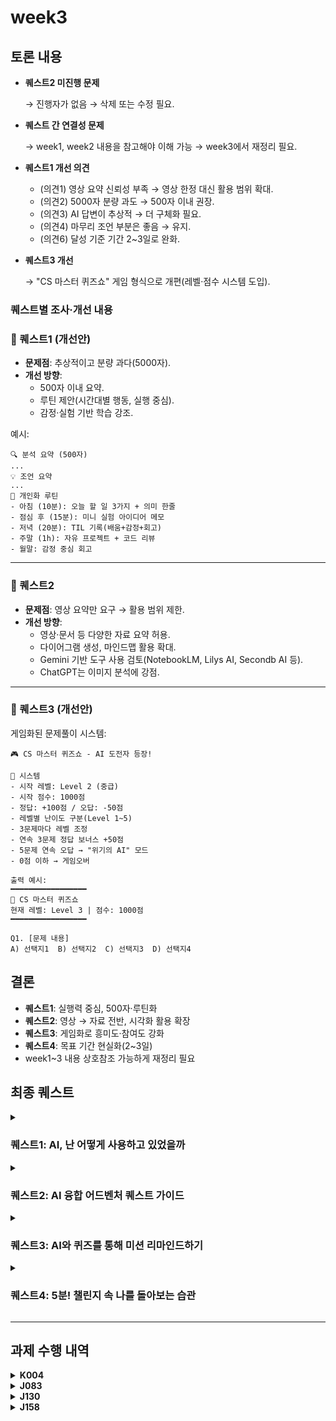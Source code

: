 # week3

## 토론 내용
- **퀘스트2 미진행 문제**
    
    → 진행자가 없음 → 삭제 또는 수정 필요.
    
- **퀘스트 간 연결성 문제**
    
    → week1, week2 내용을 참고해야 이해 가능 → week3에서 재정리 필요.
    
- **퀘스트1 개선 의견**
    - (의견1) 영상 요약 신뢰성 부족 → 영상 한정 대신 활용 범위 확대.
    - (의견2) 5000자 분량 과도 → 500자 이내 권장.
    - (의견3) AI 답변이 추상적 → 더 구체화 필요.
    - (의견4) 마무리 조언 부분은 좋음 → 유지.
    - (의견6) 달성 기준 기간 2~3일로 완화.
- **퀘스트3 개선**
    
    → "CS 마스터 퀴즈쇼" 게임 형식으로 개편(레벨·점수 시스템 도입).

### 퀘스트별 조사·개선 내용

### 🔹 퀘스트1 (개선안)

- **문제점**: 추상적이고 분량 과다(5000자).
- **개선 방향**:
    - 500자 이내 요약.
    - 루틴 제안(시간대별 행동, 실행 중심).
    - 감정·실험 기반 학습 강조.

예시:

```text
🔍 분석 요약 (500자)
...
💡 조언 요약
...
🧭 개인화 루틴
- 아침 (10분): 오늘 할 일 3가지 + 의미 한줄
- 점심 후 (15분): 미니 실험 아이디어 메모
- 저녁 (20분): TIL 기록(배움+감정+회고)
- 주말 (1h): 자유 프로젝트 + 코드 리뷰
- 월말: 감정 중심 회고
```

---

### 🔹 퀘스트2

- **문제점**: 영상 요약만 요구 → 활용 범위 제한.
- **개선 방향**:
    - 영상·문서 등 다양한 자료 요약 허용.
    - 다이어그램 생성, 마인드맵 활용 확대.
    - Gemini 기반 도구 사용 검토(NotebookLM, Lilys AI, Secondb AI 등).
    - ChatGPT는 이미지 분석에 강점.

---

### 🔹 퀘스트3 (개선안)

게임화된 문제풀이 시스템:

```text
🎮 CS 마스터 퀴즈쇼 - AI 도전자 등장!

📌 시스템
- 시작 레벨: Level 2 (중급)
- 시작 점수: 1000점
- 정답: +100점 / 오답: -50점
- 레벨별 난이도 구분(Level 1~5)
- 3문제마다 레벨 조정
- 연속 3문제 정답 보너스 +50점
- 5문제 연속 오답 → "위기의 AI" 모드
- 0점 이하 → 게임오버

출력 예시:
━━━━━━━━━━━━━━━━━
🎯 CS 마스터 퀴즈쇼
현재 레벨: Level 3 | 점수: 1000점
━━━━━━━━━━━━━━━━━

Q1. [문제 내용]
A) 선택지1  B) 선택지2  C) 선택지3  D) 선택지4
```

## 결론

- **퀘스트1**: 실행력 중심, 500자·루틴화
- **퀘스트2**: 영상 → 자료 전반, 시각화 활용 확장
- **퀘스트3**: 게임화로 흥미도·참여도 강화
- **퀘스트4**: 목표 기간 현실화(2~3일)
- week1~3 내용 상호참조 가능하게 재정리 필요

## 최종 퀘스트

<details>
<summary><h3>퀘스트1: AI, 난 어떻게 사용하고 있었을까</h3></summary>

**[목적]**

AI 사용 경험을 되돌아보고, 나의 사고 패턴, 결정 흐름, 무의식적 습관, 반복되는 약점 등을 파악하여
더 주체적이고 효율적인 AI 사용 전략을 수립한다.

**[퀘스트 진행 방법]**

다음 문장을 복사해서 ChatGPT에게 질문한다:

(자신의 상황에 맞게 프롬프트를 수정해 질문해도 된다.)

```text
지금까지 너와 나눈 모든 대화를 바탕으로,
내 사고 패턴, 의사 결정 방식, 무의식적인 편향, 반복되는 약점이나 맹점을 구체적이고 날카롭게 분석해 줘.

각 항목마다 나에게 필요한 실질적인 조언을 500자 이내로 정리해 줘.

그리고 이 분석 내용을 바탕으로,
나를 위한 개인화된 학습 루틴을 만들어 줘.
단, 시간대별 일정이 아니라,
“하루에 딱 1시간은 학습만 해보기”, “너는 너무 열심히 하니까 10분 쉬는 걸 일부러 넣자” 같이
내 성향을 고려한 실천 권장사항 중심으로 제안해 줘.

참고로, 나는 매일 오전 10시부터 오후 7시까지 ‘챌린지 프로그램’을 하고 있고,
새벽 2시까지 추가 학습이 가능해. 중간중간 의도적 휴식도 꼭 있었으면 해.
```

- AI의 분석 내용에서 인상 깊었던 부분, 납득되지 않는 부분이 있다면
  추가 질문을 통해 판단 기준이나 이유를 확인해 본다.

- "그건 왜 그렇게 분석했어?" / "이건 좀 다른 것 같아, 왜 그렇게 말했지?"
  → 이런 식의 추가 탐색 권장!

**[퀘스트 달성 기준]**

1. 실행 여부: ChatGPT에게 질문한 화면 캡처 제출
2. 성찰 결과: AI의 분석과 루틴을 읽고 난 뒤의 느낀점 작성
3. 응용 확장: 루틴을 바탕으로 내 학습 방식에 적용한 예시 공유
</details>

<details>
<summary><h3>퀘스트2: AI 융합 어드벤처 퀘스트 가이드</h3></summary>

#### 🪄 AI 도구의 지휘자 - 학습을 위한 최적의 도구 활용하기
- **퀘스트 배경**: 모든 AI가 모든 작업을 완벽하게 수행하는 것은 아닙니다. 각 AI의 강점을 파악하고, 목적에 맞는 AI 도구를 선택하여 활용하는 능력은 현대의 학습자에게 필수적입니다. 이 퀘스트를 통해 다양한 AI 도구의 특성을 이해하고, 가장 효율적인 학습 시너지를 만들어내는 방법을 익힙니다.

- **퀘스트 목표**: 특정 학습 목표에 따라 `Gemini`뿐만 아니라 다른 AI 도구(예: `NotebookLM`, `Lilys AI`, `ChatGPT` 등)를 적재적소에 활용하여 학습의 효율을 극대화합니다.

- **퀘스트 진행 방법**:

    1. **[요약 및 분석]**: 학습하고자 하는 특정 주제에 대해 분석 전문 AI(예: `Gemini`(`NotebookLM`), `Lilys AI`)에게 영상 요약 및 핵심 정보 분석을 요청합니다.

    2. **[심화 학습 및 대화]**: 요약본을 바탕으로, Gemini 기반의 `NotebookLM` 또는 `ChatGPT` 등에 요약 내용을 업로드합니다. 대화형 AI 기능을 활용하여 요약본에 대해 더 깊이 있는 질문을 던지고, AI와 대화하며 학습 내용을 심화합니다.

    3. **[시각화]** 영상의 시각적 요소나 특정 장면이 궁금하다면, `Lilys AI`와 같은 도구를 사용하면 시간대별 스냅샷을 확인하며 학습 내용을 시각적으로 보강할 수 있습니다.

    4. **[이미지 분석 및 프롬프트 재창조]** 특정 이미지나 다이어그램을 분석하고 싶다면, `ChatGPT-4o` 등 이미지 분석에 강점을 가진 AI에게 이미지를 제공하고 상세한 분석 내용을 요청합니다. 이를 통해 얻은 정보를 바탕으로 다이어그램 생성이나 프롬프트 재창조를 요청하여 최종적인 결과물을 완성합니다.

- **퀘스트 달성 기준**: 하나의 학습 목표를 달성하기 위해 `2가지 이상의 AI` 도구를 전략적으로 활용하고, 각 도구의 장점을 최대한 활용하여 학습의 깊이와 효율을 모두 높입니다.
</details>

<details>
<summary><h3>퀘스트3: AI와 퀴즈를 통해 미션 리마인드하기</h3></summary>

#### 1. 퀘스트 배경

AI와의 퀴즈를 통해 미션에 대한 내용을 리마인드하고 점검한다.

#### 2. 퀘스트 목표

AI를 활용해 학습 키워드에 대한 퀴즈를 생성하고, 스스로 퀴즈를 풀며 개념을 재확인한다.

#### 3. 퀘스트 진행 방법

AI에게 아래와 같은 형식으로 프롬프트를 입력하여 생성되는 퀴즈들을 풀며 미션에 대해 리마인드를 해본다. <br>
퀴즈 주제는 그날의 미션 학습 키워드 또는 본인이 학습하고 싶은 키워드를 적는다.<br>
시작 레벨은 스스로에게 맞게 AI와 조절 가능하다. <br>
퀴즈를 풀고 나면 '퀴즈 종료'를 입력하여 오답 노트 확인.<br>

```text
🎮 "CS 마스터 퀴즈쇼 - AI 도전자 등장!"

**게임 시스템:**

- 시작 레벨: Level 2 (중급)
- 시작 점수: 1000점
- 정답 시: +100점, 레벨업 고려
- 오답 시: -50점, 레벨다운 고려

**퀴즈 주제**
프로세스, 스레드, 멀티 스레드, race condition

**레벨 시스템:**
Level 1 (초급 - 500-999점)
Level 2 (중급 - 1000-1499점) 
Level 3 (고급 - 1500-1999점)
Level 4 (전문가 - 2000-2499점)
Level 5 (신급 - 2500점+)

**진행 방식:**

1. 너는 내 현재 레벨에 맞는 문제를 출제해줘
2. 나는 답을 제시할게
3. 너는 정답/오답 판정 + 점수 업데이트 + 간단한 해설
4. 3문제마다 레벨 조정 검토
5. 계속 현재 점수와 레벨을 표시해줘

**출력 형식:**
━━━━━━━━━━━━━━━━━
🎯 CS 마스터 퀴즈쇼
현재 레벨: Level 3 | 점수: 1000점
━━━━━━━━━━━━━━━━━

Q1. [문제 내용]
A) 선택지1  B) 선택지2  C) 선택지3  D) 선택지4

**특별 규칙:**

- 연속 3문제 정답 시 보너스 +50점!
- 5문제 연속 오답 시 "위기의 AI" 모드 돌입
- 점수 0점 이하면 게임오버
- 게임오버가 되거나 '퀴즈 종료'를 입력하면 오답노트 정리해서 보여줘(오답노트는 문제, 선택한 답, 정답, 해설 포함)
```

#### 4. 퀘스트 달성 기준

최소 고급 도달!

고급 이상에서 실행했다면 한 단계 레벨 업을 목표로!

**추가로 진행할 사항**

- AI가 출제하는 문제가 잘못된 것 같다면, 스스로 찾아보고 조사하기.
</details>

<details>
<summary><h3>퀘스트4: 5분! 챌린지 속 나를 돌아보는 습관</h3></summary>

#### 배경: AI 도구를 활용해 어떻게 더 잘 배우고 성장할 수 있을까?
- 챌린지 과정이 CS 미션을 수행하는 강도 높은 학습 환경
- 짧은 시간안에 미션을 진행하다보면 스스로의 생각 또는 감정을 돌아볼 여유가 부족함
- 이 퀘스트를 활용하여 성장 점검 습관을 만들어 스스로 성장할 수 있도록 도와줌

#### 유지한 점
- 나를 돌아보며 AI와 대화를 한다는 점에서 스스로를 돌아볼 시간이 좋은 것 같아 기존 퀘스트 내용은 유지하였다.

#### 변경 사항
- 달성 기준에서 주 4일 이상 퀘스트를 진행한다면 금요일 릴프 시간을 제외한 매일을 진행해야 한다는 점에서
- 달성 기준을 기존 주 4일에서 주 2일로 변경하였다.

#### 목표
- AI를 활용하여 자신의 성장을 점검한다.
- AI를 **성장 파트너**로 활용한다.

#### 진행 방법
- 주 2회 / AI에게 "오늘 나의 하루의 이야기를 말해줌"
- AI가 제공하는 답변 또는 질문으로 5분동안 자신의 이해, 성찰을 돌아본다.

#### 달성 기준
- 최소 주 2회 AI와 대화를 통해 나를 돌아본다.
- AI와 대화는 최소 5분간 대화해야 한다.
- AI의 질문에 성실히 답하여 내용을 기록한다.
- 해당 퀘스트로 자신의 성장 또는 변화를 느껴보며 **한 가지 이상** 발견한다.
- 선택 사항: 자신이 느낀 인사이트를 슬랙에 공유해본다.
</details>

---
## 과제 수행 내역

<details>
  <summary> <b>K004</b> </summary>

  #### 퀘스트: 
  
</details>

<details>
  <summary> <b>J083</b> </summary>

  #### 퀘스트1: AI, 난 어떻게 사용하고 있었을까
  - 입력 프롬프트
  ```
  지금까지 너와 나눈 모든 대화를 바탕으로, 내 사고 패턴, 의사 결정 방식, 무의식적인 편향, 반복되는 약점이나 맹점을 구체적이고 날카롭게 분석해 줘.

  각 항목마다 나에게 필요한 실질적인 조언을 500자 이내로 정리해 줘.

  그리고 이 분석 내용을 바탕으로,
  나를 위한 개인화된 학습 루틴을 만들어 줘.
  단, 시간대별 일정이 아니라,
  “하루에 딱 1시간은 학습만 해보기”, “너는 너무 열심히 하니까 10분 쉬는 걸 일부러 넣자” 같이
  내 성향을 고려한 실천 권장사항 중심으로 제안해 줘.

  참고로, 나는 매일 '네이버 부스트캠프 챌린지'프로그램을 진행 중인데, 아침 10시부터 오후 7시까지는 코어타임이라 무조건 학습을 진행하고 이후에도 추가 학습이 가능해. 중간중간 의도적 휴식도 꼭 있었으면 해. 최대한 미션 구현은 다 끝내고 자고 싶어
  ```
  ##### 구현 결과
  ```
  📌 사고 패턴 분석 및 조언
  1. 완벽주의적 성향과 강박적 디테일 집중
  분석:
  미션 수행 시 모든 세부 사항을 놓치지 않으려는 강박적 경향이 있음. 디테일한 부분에서 과도한 시간 소모로 효율이 떨어질 때가 종종 발생.

  조언:
  중요도에 따라 '최소 구현 → 개선' 루틴을 습관화해봐. 처음부터 완벽히 하려 하지 말고, 우선 작동하도록 만든 뒤 디테일을 점진적으로 채워 넣는 방식으로 접근하는 게 효율적이야.

  2. 지나친 복잡성 추구와 오버 엔지니어링
  분석:
  실제 필요 이상으로 복잡하고 고급스러운 구조나 알고리즘을 선호함. 이로 인해 문제 해결보다 구조 구현에 더 많은 자원을 투입하는 경향이 있음.

  조언:
  "가장 간단한 방식으로 목표를 달성하자"를 구체적 원칙으로 삼아봐. 초기 설계 단계에서 의도적으로 단순화하고, 검증된 후 더 좋은 구조로 확장하는 습관을 만들면 좋아.

  3. 빠른 결과를 기대하고 좌절감 느끼기
  분석:
  빠른 시간 내에 가시적인 성과가 나오지 않을 때 쉽게 불안감이나 좌절을 느낌. 즉각적 피드백이 없으면 방향성을 자주 의심함.

  조언:
  작은 목표를 설정해 하루하루의 성취감을 확보해봐. 미션을 여러 작은 단계로 나누고, 각 단계를 끝낼 때마다 스스로 보상을 줘서 꾸준한 동기부여를 유지하는 것이 효과적이야.

  4. 과몰입에 따른 휴식 부족과 번아웃 위험성
  분석:
  과도한 열정으로 인해 휴식을 무시하고 장시간 몰두함. 이로 인해 만성적인 피로감과 지속성 부족을 경험하는 경우가 있음.

  조언:
  의도적 휴식을 반드시 일정에 넣어. 타이머를 설정해 50분 학습 후 10분 강제 휴식을 가지는 ‘강제 휴식 루틴’을 실행하면, 체력과 집중력을 장기적으로 유지할 수 있을 거야.

  5. 지나친 자기 비판과 낮은 실패 수용성
  분석:
  사소한 실수에도 스스로를 과도하게 비판하고 자책하는 경향이 강함. 완벽하지 않음을 실패로 간주해 심리적 부담이 커짐.

  조언:
  스스로에게 관대해지기 위한 '회고 루틴'을 권장해. 매일 하루를 돌아보며 잘한 점을 무조건 3가지 이상 기록하고, 실수에 대해서는 "어떻게 하면 개선할 수 있을까?"만 짧게 고민하고 끝내.

  🌱 개인화된 학습 루틴 권장사항
  '작은 완성' 루틴 만들기
  매일 하루 목표를 정할 때, 반드시 “1시간 이내에 완료 가능한 작은 미션” 하나를 넣고 시작해봐. 이걸로 매일의 성취감을 챙기고 자신감을 유지하자.

  강제 ‘휴식 스프린트’
  학습 중 50분이 지났다면, 꼭 10분간 쉬는 습관을 만들어. 반드시 타이머로 관리하고, 휴식 시간엔 화면을 떠나 창밖 보기나 스트레칭으로 머리를 비워봐.

  '심플 디자인 우선' 선언
  구현을 시작하기 전 항상 “내가 지금 제일 단순한 방식으로 해결하고 있는가?”를 물어봐. 하루의 끝에 이 질문을 기준으로 회고하며 복잡성을 줄이는 연습을 해.

  자기 비판 대신 '피드백 저널' 쓰기
  하루가 끝나면 자신에게 부정적 평가를 내리지 말고, 잘한 점 3가지와 개선할 점 1가지만 써봐. 더 이상의 자기 비판은 하지 않는 게 핵심이야.

  ‘마지막은 리팩토링’ 원칙
  미션을 완료하고 나면, 바로 다음 미션으로 넘어가지 말고, 15분간 꼭 리팩토링 시간을 가져봐. 이 시간을 통해 코드의 품질과 가독성을 높이고, 동시에 자신감도 챙길 수 있어.

  이 권장사항들을 네이버 부스트캠프 챌린지와 병행하면 학습 효율성은 물론이고 장기적 성과와 지속 가능한 성장을 이룰 수 있을 거야.
  ```
  ##### 느낀 점

AI가 내 대화를 분석해줬다는 점에서, 단순한 기술 조언을 넘어 **나를 오래 지켜본 사람처럼 사고 패턴과 습관을 짚어주는 느낌**이었다.  
특히 아래 항목들이 인상 깊었다:

- **완벽주의, 과몰입, 자기비판** 등 평소 느끼던 문제점들이 구체적으로 언급되었고,  
- 그에 대한 해결책이 **내 성향을 고려한 현실적인 실천 전략**으로 제시되었다는 점이 좋았다.
  - 예: `작은 완성 루틴`, `심플 디자인`, `피드백 저널`

또한, “나는 AI를 어떻게 사용하고 있었을까?”라는 질문에 대해 **단순한 Q&A 도구가 아니라 자기 점검의 거울로 활용하고 있다는 자각**도 하게 되었다.  
앞으로도 AI와의 대화를 자기 피드백 및 루틴 점검용 도구로 활용하고 싶다는 생각이 들었다.

---

##### 적용 결과
-  1시간 내 ‘작은 완성 루틴’ 실천
  - 하루 학습 전, “1시간 안에 끝낼 수 있는 목표”를 먼저 정하면 **확실한 성취감**을 챙길 수 있었다.
  - 하루 종일 학습해도 찝찝하던 과거와 달리, 지금은 "적어도 이건 해냈다"는 **심리적 안정**이 생겼다.

- 50분 집중 + 10분 휴식 루틴 도입
  - 타이머로 집중 시간을 관리하고 쉬는 시간을 강제하니, **집중력의 지속시간이 확연히 증가**.
  - 특히 휴식 중에 문제 해결의 실마리가 떠오르는 경우가 자주 생김.

- ‘심플 우선 설계’ 질문 습관화
  - “가장 단순한 방식인가?”를 구현 전에 스스로에게 묻는 습관을 들였고,
  - 덕분에 **불필요한 추상화나 복잡한 구조를 피하고 디버깅 시간도 단축**할 수 있었다.

- 하루 회고 ‘피드백 저널’ 작성
  - 매일 “잘한 점 3가지 + 개선 1가지”를 메모장에 적으며 회고.
  - **자기 효능감이 상승**했고, 실수에 대한 과한 자책에서 벗어날 수 있었다.
  - “나는 꾸준히 해내고 있다”는 감정이 장기적인 동기부여로 연결됨.

- ‘15분 리팩토링’ 원칙 적용
  - 미션 완료 직후 다음 단계로 넘어가기 전, **15분 동안 리팩토링**을 수행.
  - 코드의 가독성, 안정성, 유지보수성이 모두 개선되었고, **코드 리뷰에서도 긍정적 피드백**을 받음.  
</details>

<details>
  <summary> <b>J130</b> </summary>

  #### 퀘스트: 
  
</details>

<details>
  <summary> <b>J158</b> </summary>

  #### 퀘스트3: AI와 퀴즈를 통해 미션 리마인드하기
  
## 8/6
<img width="148" height="64" alt="image" src="https://github.com/user-attachments/assets/80ae7a01-b136-48cd-80de-87dc29fb2f40" />

- 중급에서 시작해서 고급으로 레벨업!
- 제공해준 프롬프트를 이용하니 문제가 하나씩 나오면서 정답에 대한 해설도 각각 제공하여 좋았다.
- 특히, 레벨업 시스템이 게임과 같아 재미를 주는 요소로 학습에 흥미를 주는 것 같다.

### 문제 및 해설 예시
<img width="341" height="140" alt="image" src="https://github.com/user-attachments/assets/5842cf00-a926-4d00-a93b-a5da1f5308f7" />
<img width="356" height="236" alt="image" src="https://github.com/user-attachments/assets/cdc04b97-695e-4327-a11f-1621589a2a06" />

</details>
